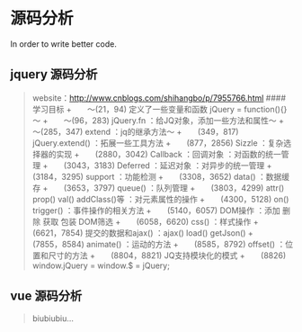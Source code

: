 # 源码分析
<p>In order to write better code.</p>

## jquery 源码分析
> website：http://www.cnblogs.com/shihangbo/p/7955766.html
####学习目标
+　　～(21，94)       定义了一些变量和函数 jQuery = function(){}～
+　　～(96，283)      jQuery.fn ：给JQ对象，添加一些方法和属性～
+　　～(285，347)     extend ：jq的继承方法～
+　　(349，817)     jQuery.extend() ：拓展一些工具方法
+　　(877，2856)    Sizzle ：复杂选择器的实现
+　　(2880，3042)   Callback ：回调对象 ：对函数的统一管理
+　　(3043，3183)   Deferred ：延迟对象 ：对异步的统一管理
+　　(3184，3295)   support ：功能检测
+　　(3308，3652)   data() ：数据缓存
+　　(3653，3797)   queue() ：队列管理
+　　(3803，4299)   attr() prop() val() addClass()等 ：对元素属性的操作
+　　(4300，5128)   on() trigger() ：事件操作的相关方法
+　　(5140，6057)   DOM操作 ：添加 删除 获取 包装 DOM筛选
+　　(6058，6620)   css() ：样式操作
+　　(6621，7854)   提交的数据和ajax() ：ajax() load() getJson()
+　　(7855，8584)   animate() ：运动的方法
+　　(8585，8792)   offset() ：位置和尺寸的方法
+　　(8804，8821)   JQ支持模块化的模式 
+　　(8826)         window.jQuery = window.$ = jQuery;  


## vue 源码分析
> biubiubiu...
